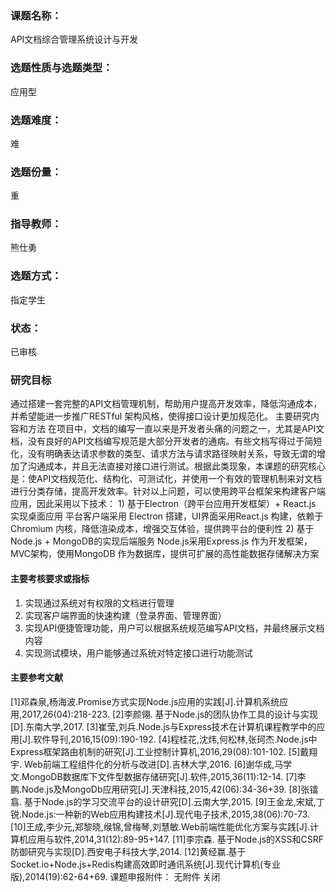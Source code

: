 ### 课题名称：
API文档综合管理系统设计与开发 
### 选题性质与选题类型：
应用型 
### 选题难度：
难 
### 选题份量：
重 
### 指导教师：
熊仕勇 
### 选题方式：
指定学生 
### 状态：
已审核 
### 研究目标
通过搭建一套完整的API文档管理机制，帮助用户提高开发效率，降低沟通成本，并希望能进一步推广RESTful 架构风格，使得接口设计更加规范化。 
主要研究内容和方法
在项目中，文档的编写一直以来是开发者头痛的问题之一，尤其是API文档，没有良好的API文档编写规范是大部分开发者的通病。有些文档写得过于简短化，没有明确表达请求参数的类型、请求方法与请求路径映射关系，导致无谓的增加了沟通成本，并且无法直接对接口进行测试。根据此类现象，本课题的研究核心是：使API文档规范化、结构化、可测试化，并使用一个有效的管理机制来对文档进行分类存储，提高开发效率。针对以上问题，可以使用跨平台框架来构建客户端应用，因此采用以下技术： 1) 基于Electron（跨平台应用开发框架）+ React.js 实现桌面应用 平台客户端采用 Electron 搭建，UI界面采用React.js 构建，依赖于Chromium 内核，降低渲染成本，增强交互体验，提供跨平台的便利性 2) 基于Node.js + MongoDB的实现后端服务 Node.js采用Express.js 作为开发框架，MVC架构，使用MongoDB 作为数据库，提供可扩展的高性能数据存储解决方案 
#### 主要考核要求或指标
1)	实现通过系统对有权限的文档进行管理   
2)	实现客户端界面的快速构建（登录界面、管理界面）   
3)	实现API便捷管理功能，用户可以根据系统规范编写API文档，并最终展示文档内容   
4)	实现测试模块，用户能够通过系统对特定接口进行功能测试    
#### 主要参考文献
[1]邓森泉,杨海波.Promise方式实现Node.js应用的实践[J].计算机系统应用,2017,26(04):218-223. [2]李颜翎. 基于Node.js的团队协作工具的设计与实现[D].东南大学,2017. [3]崔莹,刘兵.Node.js与Express技术在计算机课程教学中的应用[J].软件导刊,2016,15(09):190-192. [4]程桂花,沈炜,何松林,张珂杰.Node.js中Express框架路由机制的研究[J].工业控制计算机,2016,29(08):101-102. [5]戴翔宇. Web前端工程组件化的分析与改进[D].吉林大学,2016. [6]谢华成,马学文.MongoDB数据库下文件型数据存储研究[J].软件,2015,36(11):12-14. [7]李鹏.Node.js及MongoDb应用研究[J].天津科技,2015,42(06):34-36+39. [8]张镭翕. 基于Node.js的学习交流平台的设计研究[D].云南大学,2015. [9]王金龙,宋斌,丁锐.Node.js:一种新的Web应用构建技术[J].现代电子技术,2015,38(06):70-73. [10]王成,李少元,郑黎晓,缑锦,曾梅琴,刘慧敏.Web前端性能优化方案与实践[J].计算机应用与软件,2014,31(12):89-95+147. [11]李宗森. 基于Node.js的XSS和CSRF防御研究与实现[D].西安电子科技大学,2014. [12]黄经赢.基于Socket.io+Node.js+Redis构建高效即时通讯系统[J].现代计算机(专业版),2014(19):62-64+69. 
课题申报附件：
无附件 
关闭
